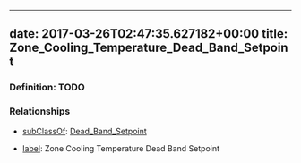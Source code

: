 
---
date: 2017-03-26T02:47:35.627182+00:00
title: Zone_Cooling_Temperature_Dead_Band_Setpoint
---
### Definition: TODO

### Relationships

* [subClassOf](http://www.w3.org/2000/01/rdf-schema#subClassOf): [Dead_Band_Setpoint](https://brickschema.org/schema/1.0/Brick#Dead_Band_Setpoint)

* [label](http://www.w3.org/2000/01/rdf-schema#label): Zone Cooling Temperature Dead Band Setpoint

